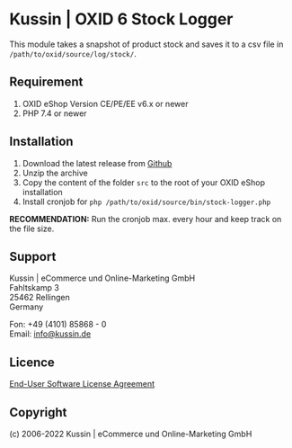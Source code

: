 # Kussin | OXID 6 Stock Logger

This module takes a snapshot of product stock and saves it to a csv file in `/path/to/oxid/source/log/stock/`.

## Requirement

1. OXID eShop Version CE/PE/EE v6.x or newer
2. PHP 7.4 or newer

## Installation

1. Download the latest release from [Github](https://github.com/kussin/oxid-stock-logger/releases)
2. Unzip the archive
3. Copy the content of the folder `src` to the root of your OXID eShop installation
4. Install cronjob for `php /path/to/oxid/source/bin/stock-logger.php`

**RECOMMENDATION:** Run the cronjob max. every hour and keep track on the file size.

## Support

Kussin | eCommerce und Online-Marketing GmbH<br>
Fahltskamp 3<br>
25462 Rellingen<br>
Germany

Fon: +49 (4101) 85868 - 0<br>
Email: info@kussin.de

## Licence

[End-User Software License Agreement](LICENSE)

## Copyright

(c) 2006-2022 Kussin | eCommerce und Online-Marketing GmbH